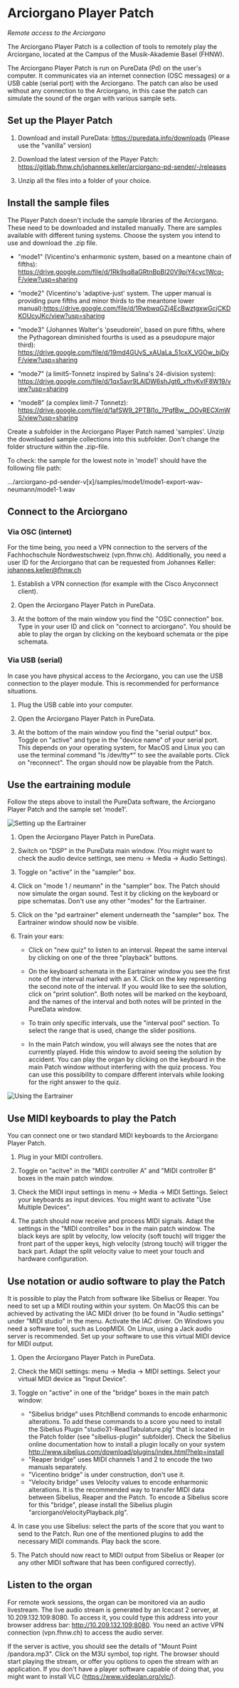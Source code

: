 # Arciorgano Player Patch
_Remote access to the Arciorgano_

The Arciorgano Player Patch is a collection of tools to remotely play the Arciorgano, located at the Campus of the Musik-Akademie Basel (FHNW). 

The Arciorgano Player Patch is run on PureData (Pd) on the user's computer. It communicates via an internet connection (OSC messages) or a USB cable (serial port) with the Arciorgano. The patch can also be used without any connection to the Arciorgano, in this case the patch can simulate the sound of the organ with various sample sets. 



## Set up the Player Patch

1. Download and install PureData: https://puredata.info/downloads (Please use the "vanilla" version)

2. Download the latest version of the Player Patch: https://gitlab.fhnw.ch/johannes.keller/arciorgano-pd-sender/-/releases

3. Unzip all the files into a folder of your choice. 


## Install the sample files

The Player Patch doesn't include the sample libraries of the Arciorgano. These need to be downloaded and installed manually. There are samples available with different tuning systems. Choose the system you intend to use and download the .zip file.

- "mode1" (Vicentino's enharmonic system, based on a meantone chain of fifths): https://drive.google.com/file/d/1Rk9sq8aGRtnBpBI20V9piY4cyc1Wcq-F/view?usp=sharing

- "mode2" (Vicentino's 'adaptive-just' system. The upper manual is providing pure fifths and minor thirds to the meantone lower manual):https://drive.google.com/file/d/1RwbwqGZj4EcBwztgxwGcjCKDKOUcyJKc/view?usp=sharing

- "mode3" (Johannes Walter's 'pseudorein', based on pure fifths, where the Pythagorean diminished fourths is used as a pseudopure major third): https://drive.google.com/file/d/19md4GUvS_xAUaLa_51cxX_VGOw_bjDyF/view?usp=sharing

- "mode7" (a limit5-Tonnetz inspired by Salina's 24-division system): https://drive.google.com/file/d/1qx5avr9LAlDW6shJgt6_xfhyKvIF8W19/view?usp=sharing

- "mode8" (a complex limit-7 Tonnetz): https://drive.google.com/file/d/1afSW9_2PTBl1o_7PqfBw__OOvRECXmWS/view?usp=sharing


Create a subfolder in the Arciorgano Player Patch named 'samples'. Unzip the downloaded sample collections into this subfolder. Don't change the folder structure within the .zip-file. 

To check: the sample for the lowest note in 'mode1' should have the following file path:

.../arciorgano-pd-sender-v[x]/samples/mode1/mode1-export-wav-neumann/mode1-1.wav


## Connect to the Arciorgano

### Via OSC (internet)

For the time being, you need a VPN connection to the servers of the Fachhochschule Nordwestschweiz (vpn.fhnw.ch). Additionally, you need a user ID for the Arciorgano that can be requested from Johannes Keller: johannes.keller@fhnw.ch

1. Establish a VPN connection (for example with the Cisco Anyconnect client).

2. Open the Arciorgano Player Patch in PureData. 

3. At the bottom of the main window you find the "OSC connection" box. Type in your user ID and click on "connect to arciorgano". You should be able to play the organ by clicking on the keyboard schemata or the pipe schemata. 


### Via USB (serial)

In case you have physical access to the Arciorgano, you can use the USB connection to the player module. This is recommended for performance situations.

1. Plug the USB cable into your computer.

2. Open the Arciorgano Player Patch in PureData. 

3. At the bottom of the main window you find the "serial output" box. Toggle on "active" and type in the "device name" of your serial port. This depends on your operating system, for MacOS and Linux you can use the terminal command "ls /dev/tty*" to see the available ports. Click on "reconnect". The organ should now be playable from the Patch. 



## Use the eartraining module

Follow the steps above to install the PureData software, the Arciorgano Player Patch and the sample set 'mode1'.

![Setting up the Eartrainer](/doc/screenshot-eartraining-preparation.png)

1. Open the Arciorgano Player Patch in PureData.

2. Switch on "DSP" in the PureData main window. (You might want to check the audio device settings, see menu -> Media -> Audio Settings).

3. Toggle on "active" in the "sampler" box.

4. Click on "mode 1 / neumann" in the "sampler" box. The Patch should now simulate the organ sound. Test it by clicking on the keyboard or pipe schematas. Don't use any other "modes" for the Eartrainer.

5. Click on the "pd eartrainer" element underneath the "sampler" box. The Eartrainer window should now be visible.

6. Train your ears:

   - Click on "new quiz" to listen to an interval. Repeat the same interval by clicking on one of the three "playback" buttons.

   - On the keyboard schemata in the Eartrainer window you see the first note of the interval marked with an X. Click on the key representing the second note of the interval. If you would like to see the solution, click on "print solution". Both notes will be marked on the keyboard, and the names of the interval and both notes will be printed in the PureData window.

   - To train only specific intervals, use the "interval pool" section. To select the range that is used, change the slider positions. 

   - In the main Patch window, you will always see the notes that are currently played. Hide this window to avoid seeing the solution by accident. You can play the organ by clicking on the keyboard in the main Patch window without interfering with the quiz process. You can use this possibility to compare different intervals while looking for the right answer to the quiz.
   
![Using the Eartrainer](/doc/eartraining-window.png)

## Use MIDI keyboards to play the Patch

You can connect one or two standard MIDI keyboards to the Arciorgano Player Patch. 

1. Plug in your MIDI controllers.

2. Toggle on "acitve" in the "MIDI controller A" and "MIDI controller B" boxes in the main patch window. 

3. Check the MIDI input settings in menu -> Media -> MIDI Settings. Select your keyboards as input devices. You might want to activate "Use Multiple Devices".

4. The patch should now receive and process MIDI signals. Adapt the settings in the "MIDI controlles" box in the main patch window. The black keys are split by velocity, low velocity (soft touch) will trigger the front part of the upper keys, high velocity (strong touch) will trigger the back part. Adapt the split velocity value to meet your touch and hardware configuration. 



## Use notation or audio software to play the Patch

It is possible to play the Patch from software like Sibelius or Reaper. You need to set up a MIDI routing within your system. On MacOS this can be achieved by activating the IAC MIDI driver (to be found in "Audio settings" under "MIDI studio" in the menu. Activate the IAC driver. On Windows you need a software tool, such as LoopMIDI. On Linux, using a Jack audio server is recommended. Set up your software to use this virtual MIDI device for MIDI output.

1. Open the Arciorgano Player Patch in PureData.

2. Check the MIDI settings: menu -> Media -> MIDI settings. Select your virtual MIDI device as "Input Device".

3. Toggle on "active" in one of the "bridge" boxes in the main patch window:
   - "Sibelius bridge" uses PitchBend commands to encode enharmonic alterations. To add these commands to a score you need to install the Sibelius Plugin "studio31-ReadTabulature.plg" that is located in the Patch folder (see "sibelius-plugin" subfolder). Check the Sibelius online documentation how to install a plugin locally on your system http://www.sibelius.com/download/plugins/index.html?help=install
   - "Reaper bridge" uses MIDI channels 1 and 2 to encode the two manuals separately. 
   - "Vicentino bridge" is under construction, don't use it.
   - "Velocity bridge" uses Velocity values to encode enharmonic alterations. It is the recommended way to transfer MIDI data between Sibelius, Reaper and the Patch. To encode a Sibelius score for this "bridge", please install the Sibelius plugin "arciorganoVelocityPlayback.plg". 

4. In case you use Sibelius: select the parts of the score that you want to send to the Patch. Run one of the mentioned plugins to add the necessary MIDI commands. Play back the score.

5. The Patch should now react to MIDI output from Sibelius or Reaper (or any other MIDI software that has been configured correctly). 




## Listen to the organ

For remote work sessions, the organ can be monitored via an audio livestream. The live audio stream is generated by an Icecast 2 server, at 10.209.132.109:8080. To access it, you could type this address into your browser address bar: http://10.209.132.109:8080. You need an active VPN connection (vpn.fhnw.ch) to access the audio server. 

If the server is active, you should see the details of "Mount Point /pandora.mp3". Click on the M3U symbol, top right. The browser should start playing the stream, or offer you options to open the stream with an application. If you don't have a player software capable of doing that, you might want to install VLC (https://www.videolan.org/vlc/).



